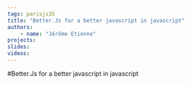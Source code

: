 ```yaml
---
tags: parisjs35
title: "Better.Js for a better javascript in javascript"
authors:
    - name: "Jérôme Etienne"
projects:
slides:
videos:
---
```

#Better.Js for a better javascript in javascript
